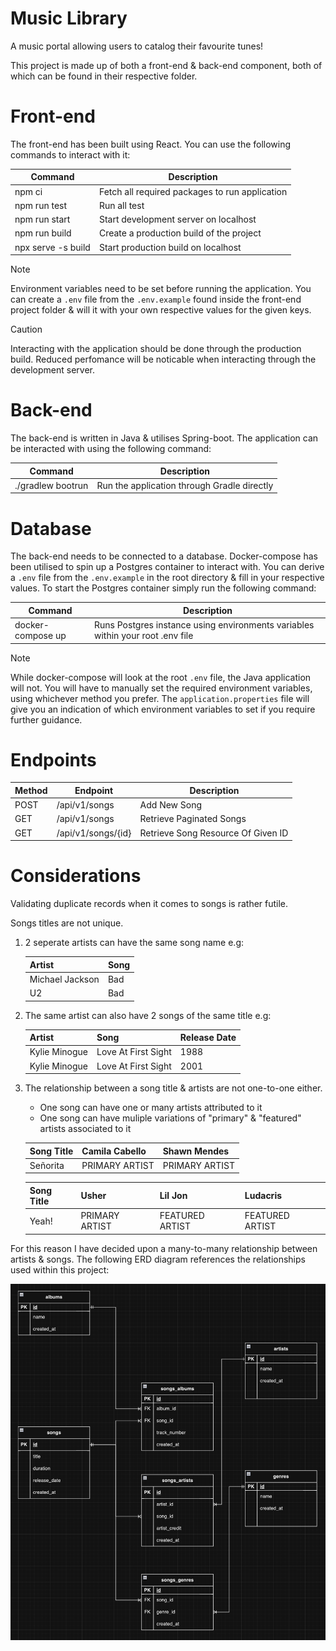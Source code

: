# Music Library
A music portal allowing users to catalog their favourite tunes!


This project is made up of both a front-end & back-end component, both of which can be found in their respective folder.

# Front-end
The front-end has been built using React. You can use the following commands to interact with it:

| Command             | Description                                     |
|---------------------|-------------------------------------------------|
| npm ci              | Fetch all required packages to run application  |
| npm run test        | Run all test                                    |
| npm run start       | Start development server on localhost           |
| npm run build       | Create a production build of the project        |
| npx serve -s build  | Start production build on localhost             |


> [!NOTE]  
> Environment variables need to be set before running the application. You can create a `.env` file from the `.env.example` found inside the front-end project folder & will it with your own respective values for the given keys.

> [!CAUTION]
> Interacting with the application should be done through the production build. Reduced perfomance will be noticable when interacting through the development server.

# Back-end
The back-end is written in Java & utilises Spring-boot. The application can be interacted with using the following command:

| Command           | Description                                 |
|-------------------|---------------------------------------------|
| ./gradlew bootrun | Run the application through Gradle directly |


# Database
The back-end needs to be connected to a database. Docker-compose has been utilised to spin up a Postgres container to interact with. You can derive a `.env` file from the  `.env.example` in the root directory & fill in your respective values. 
To start the Postgres container simply run the following command:

| Command           | Description                                                                    |
|-------------------|--------------------------------------------------------------------------------|
| docker-compose up | Runs Postgres instance using environments variables within your root .env file |


> [!NOTE]  
>  While docker-compose will look at the root `.env` file, the Java application will not. You will have to manually set the required environment variables, using whichever method you prefer.  The ```application.properties``` file will give you an indication of which environment variables to set if you require further guidance.



# Endpoints
| Method | Endpoint           | Description                        |
|--------|--------------------|------------------------------------|
| POST   | /api/v1/songs      | Add New Song                       |
| GET    | /api/v1/songs      | Retrieve Paginated Songs           |
| GET    | /api/v1/songs/{id} | Retrieve Song Resource Of Given ID |


# Considerations
Validating duplicate records when it comes to songs is rather futile.

Songs titles are not unique.

1) 2 seperate artists can have the same song name e.g:


    | Artist          | Song |
    |-----------------|------|
    | Michael Jackson | Bad  |
    | U2              | Bad  |


2) The same artist can also have 2 songs of the same title e.g:

    | Artist        | Song                | Release Date |
    |---------------|---------------------|--------------|
    | Kylie Minogue | Love At First Sight | 1988         |
    | Kylie Minogue | Love At First Sight | 2001         |


3) The relationship between a song title & artists are not one-to-one either. 

    - One song can have one or many artists attributed to it
    - One song can have muliple variations of "primary" & "featured" artists associated to it

    | Song Title | Camila Cabello | Shawn Mendes   |
    |------------|----------------|----------------|
    | Señorita   | PRIMARY ARTIST | PRIMARY ARTIST |

    | Song Title | Usher          | Lil Jon         | Ludacris        |
    |------------|----------------|-----------------|-----------------|
    | Yeah!      | PRIMARY ARTIST | FEATURED ARTIST | FEATURED ARTIST |


For this reason I have decided upon a many-to-many relationship between artists & songs. The following ERD diagram references the relationships used within this project:


![Music Library ERD](https://github.com/vjrai/music-library/blob/main/erd.png?raw=true)





